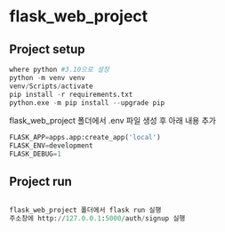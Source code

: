 # flask_web_project

## Project setup

```python
where python #3.10으로 설정
python -m venv venv
venv/Scripts/activate
pip install -r requirements.txt
python.exe -m pip install --upgrade pip
```
flask_web_project 폴더에서 .env 파일 생성 후 아래 내용 추가
```python
FLASK_APP=apps.app:create_app('local')
FLASK_ENV=development
FLASK_DEBUG=1
```

## Project run

```python

flask_web_project 폴더에서 flask run 실행
주소창에 http://127.0.0.1:5000/auth/signup 실행
```